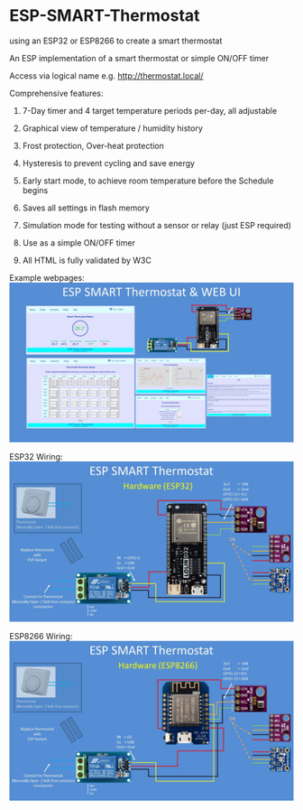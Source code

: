 # ESP-SMART-Thermostat
using an ESP32 or ESP8266 to create a smart thermostat

An ESP implementation of a smart thermostat or simple ON/OFF timer

Access via logical name e.g. http://thermostat.local/

Comprehensive features:
1. 7-Day timer and 4 target temperature periods per-day, all adjustable

2. Graphical view of temperature / humidity history 

3. Frost protection, Over-heat protection

4. Hysteresis to prevent cycling and save energy
5. Early start mode, to achieve room temperature before the Schedule begins

6. Saves all settings in flash memory
7. Simulation mode for testing without a sensor or relay (just ESP required)

8. Use as a simple ON/OFF timer

9. All HTML is fully validated by W3C

Example webpages:
![alt_text, width="200"](/Slide1.JPG)

ESP32 Wiring:
![alt_text, width="200"](/Slide6.JPG)

ESP8266 Wiring:
![alt_text, width="200"](/Slide7.JPG)



